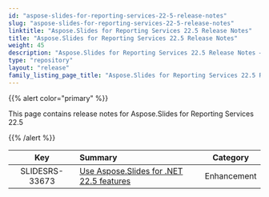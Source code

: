 ```yaml
---
id: "aspose-slides-for-reporting-services-22-5-release-notes"
slug: "aspose-slides-for-reporting-services-22-5-release-notes"
linktitle: "Aspose.Slides for Reporting Services 22.5 Release Notes"
title: "Aspose.Slides for Reporting Services 22.5 Release Notes"
weight: 45
description: "Aspose.Slides for Reporting Services 22.5 Release Notes – the latest updates and fixes."
type: "repository"
layout: "release"
family_listing_page_title: "Aspose.Slides for Reporting Services 22.5 Release Notes"
---
```


{{% alert color="primary" %}} 

This page contains release notes for Aspose.Slides for Reporting Services 22.5

{{% /alert %}} 

|**Key** |**Summary** |**Category** |
| :-: | :- | :-: |
|SLIDESRS-33673|[Use Aspose.Slides for .NET 22.5 features](/slides/net/release-notes/2022/aspose-slides-for-net-22-5-release-notes/)|Enhancement|
